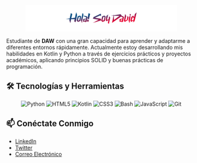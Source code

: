 <p align="center"><img width="80%" alt="Hola! Soy David" src="./assets/readme-header.png"/></p>

Estudiante de **DAW** con una gran capacidad para aprender y adaptarme a diferentes entornos rápidamente. Actualmente estoy desarrollando mis habilidades en Kotlin y Python a través de ejercicios prácticos y proyectos académicos, aplicando principios SOLID y buenas prácticas de programación.

## 🛠️ Tecnologías y Herramientas

<p align="center">
    <img src="https://img.shields.io/badge/python-065387?logo=python&logoColor=white&style=for-the-badge" alt="Python" title="Python" />
    <img src="https://img.shields.io/badge/html5-2C4579?logo=html5&logoColor=white&style=for-the-badge" alt="HTML5" title="HTML5" />
    <img src="https://img.shields.io/badge/kotlin-51376B?logo=kotlin&logoColor=white&style=for-the-badge" alt="Kotlin" title="Kotlin" />
    <img src="https://img.shields.io/badge/css3-782A5D?logo=css3&logoColor=white&style=for-the-badge" alt="CSS3" title="CSS3" />
    <img src="https://img.shields.io/badge/bash-9E1C4F?logo=gnubash&logoColor=white&style=for-the-badge" alt="Bash" title="Bash" />
    <img src="https://img.shields.io/badge/javascript-C40E41?logo=javascript&logoColor=white&style=for-the-badge" alt="JavaScript" title="JavaScript" />
    <img src="https://img.shields.io/badge/git-EA0034?logo=git&logoColor=white&style=for-the-badge" alt="Git" title="Git" />
</p>

## 📫 Conéctate Conmigo
- [LinkedIn](404)
- [Twitter](404)
- [Correo Electrónico](404)
